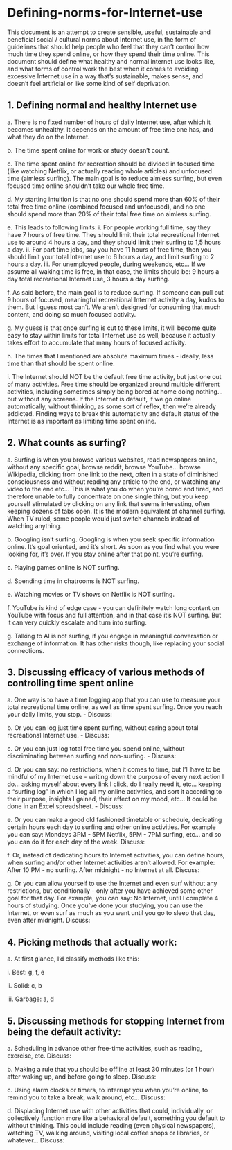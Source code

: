 # Defining-norms-for-Internet-use

This document is an attempt to create sensible, useful, sustainable and beneficial social / cultural norms about Internet use, in the form of guidelines that should help people who feel that they can’t control how much time they spend online, or how they spend their time online. This document should define what healthy and normal internet use looks like, and what forms of control work the best when it comes to avoiding excessive Internet use in a way that’s sustainable, makes sense, and doesn’t feel artificial or like some kind of self deprivation.


## 1. Defining normal and healthy Internet use

a.	There is no fixed number of hours of daily Internet use, after which it becomes unhealthy. It depends on the amount of free time one has, and what they do on the Internet.

b.	The time spent online for work or study doesn’t count.

c.	The time spent online for recreation should be divided in focused time (like watching Netflix, or actually reading whole articles) and unfocused time (aimless surfing). The main goal is to reduce aimless surfing, but even focused time online shouldn’t take our whole free time.

d.	My starting intuition is that no one should spend more than 60% of their total free time online (combined focused and unfocused), and no one should spend more than 20% of their total free time on aimless surfing.

e.	This leads to following limits:
    i.	For people working full time, say they have 7 hours of free time. They should limit their total recreational Internet use to around 4 hours a day, and they should limit their surfing to 1,5 hours a day.
    ii.	For part time jobs, say you have 11 hours of free time, then you should limit your total Internet use to 6 hours a day, and limit surfing to 2 hours a day.
    iii.	For unemployed people, during weekends, etc… If we assume all waking time is free, in that case, the limits should be: 9 hours a day total recreational Internet use, 3 hours a day surfing.

f.	As said before, the main goal is to reduce surfing. If someone can pull out 9 hours of focused, meaningful recreational Internet activity a day, kudos to them. But I guess most can’t. We aren’t designed for consuming that much content, and doing so much focused activity.

g.	My guess is that once surfing is cut to these limits, it will become quite easy to stay within limits for total Internet use as well, because it actually takes effort to accumulate that many hours of focused activity.

h.	The times that I mentioned are absolute maximum times - ideally, less time than that should be spent online.

i.	The Internet should NOT be the default free time activity, but just one out of many activities. Free time should be organized around multiple different activities, including sometimes simply being bored at home doing nothing… but without any screens. If the Internet is default, if we go online automatically, without thinking, as some sort of reflex, then we’re already addicted. Finding ways to break this automaticity and default status of the Internet is as 
important as limiting time spent online.

## 2.	What counts as surfing?

a.	Surfing is when you browse various websites, read newspapers online, without any specific goal, browse reddit, browse YouTube… browse Wikipedia, clicking from one link to the next, often in a state of diminished consciousness and without reading any article to the end, or watching any video to the end etc… This is what you do when you’re bored and tired, and therefore unable to fully concentrate on one single thing, but you keep yourself stimulated by clicking on any link that seems interesting, often keeping dozens of tabs open. It is the modern equivalent of channel surfing. When TV ruled, some people would just switch channels instead of watching anything.

b.	Googling isn’t surfing. Googling is when you seek specific information online. It’s goal oriented, and it’s short. As soon as you find what you were looking for, it’s over. If you stay online after that point, you’re surfing.

c.	 Playing games online is NOT surfing.

d.	Spending time in chatrooms is NOT surfing.

e.	Watching movies or TV shows on Netflix is NOT surfing.

f.	YouTube is kind of edge case - you can definitely watch long content on YouTube with focus and full attention, and in that case it’s NOT surfing. But it can very quickly escalate and turn into surfing.

g.	Talking to AI is not surfing, if you engage in meaningful conversation or exchange of information. It has other risks though, like replacing your social connections.

## 3.	Discussing efficacy of various methods of controlling time spent online

  a.	One way is to have a time logging app that you can use to measure your total recreational time online, as well as time spent surfing. Once you reach your daily limits, you stop. - Discuss:
  
  b.	Or you can log just time spent surfing, without caring about total recreational Internet use. - Discuss:
  
  c.	Or you can just log total free time you spend online, without discriminating between surfing and non-surfing. - Discuss:
  
  d.	Or you can say: no restrictions, when it comes to time, but I’ll have to be mindful of my Internet use - writing down the purpose of every next action I do… asking myself about every link I click, do I really need it, etc… keeping a “surfing log” in which I log all my online activities, and sort it according to their purpose, insights I gained, their effect on my mood, etc… It could be done in an Excel spreadsheet. - Discuss:
  
  e.	Or you can make a good old fashioned timetable or schedule, dedicating certain hours each day to surfing and other online activities. For example you can say: Mondays  3PM - 5PM Netflix, 5PM - 7PM surfing, etc… and so you can do it for each day of the week. Discuss:
  
  f.	Or, instead of dedicating hours to Internet activities, you can define hours, when surfing and/or other Internet activities aren’t allowed. For example: After 10 PM - no surfing. After midnight - no Internet at all. Discuss:
  
  g.	Or you can allow yourself to use the Internet and even surf without any restrictions, but conditionally - only after you have achieved some other goal for that day. For example, you can say: No Internet, until I complete 4 hours of studying. Once you’ve done your studying, you can use the Internet, or even surf as much as you want until you go to sleep that day, even after midnight. Discuss:

## 4.	Picking methods that actually work:

 a.	At first glance, I’d classify methods like this:
 
   i.	Best: g, f, e
   
   ii.	Solid: c, b
   
   iii.	Garbage: a, d

## 5.	Discussing methods for stopping Internet from being the default activity:

  a.	Scheduling in advance other free-time activities, such as reading, exercise, etc. Discuss:
  
  b.	Making a rule that you should be offline at least 30 minutes (or 1 hour) after waking up, and before going to sleep. Discuss:
  
  c.	Using alarm clocks or timers, to interrupt you when you’re online, to remind you to take a break, walk around, etc… Discuss:
  
  d.	Displacing Internet use with other activities that could, individually, or collectively function more like a behavioral default, something you default to without thinking. This could include reading (even physical newspapers), watching TV, walking around, visiting local coffee shops or libraries, or whatever… Discuss:
